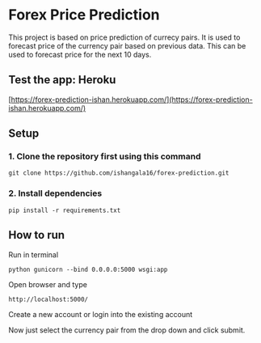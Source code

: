 # Forex Price Prediction

This project is based on price prediction of currecy pairs. It is used to forecast price of the currency pair based on previous data. This can be used to forecast price for the next 10 days.

## Test the app: Heroku 


[https://forex-prediction-ishan.herokuapp.com/](https://forex-prediction-ishan.herokuapp.com/)


## Setup
### 1. Clone the repository first using this command
```
git clone https://github.com/ishangala16/forex-prediction.git
```

### 2. Install dependencies 
```
pip install -r requirements.txt
```

## How to run

Run in terminal
```
python gunicorn --bind 0.0.0.0:5000 wsgi:app
```

Open browser and type
```
http://localhost:5000/
```

Create a new account or login into the existing account

Now just select the currency pair from the drop down and click submit.

